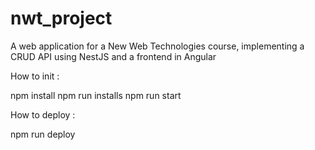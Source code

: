 # nwt_project
A web application for a New Web Technologies course, implementing a CRUD API using NestJS and a frontend in Angular

How to init :

npm install
npm run installs
npm run start

How to deploy :

npm run deploy